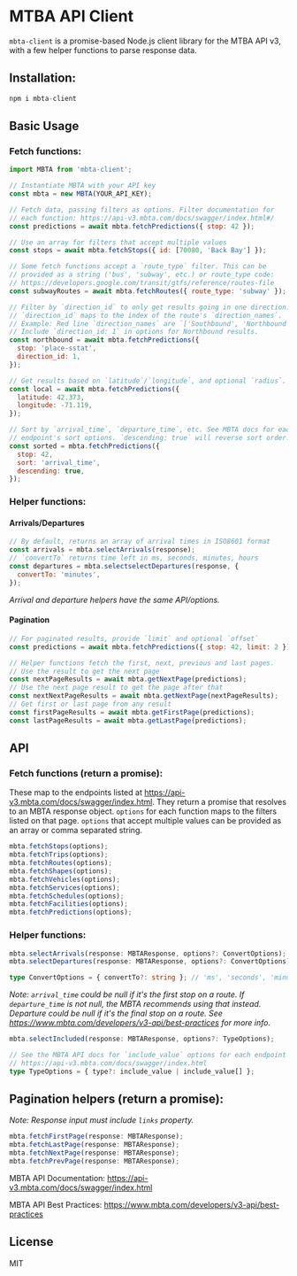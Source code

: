 # MTBA API Client

`mbta-client` is a promise-based Node.js client library for the MTBA API v3, with a few helper functions to parse response data.

## Installation:

```js
npm i mbta-client
```

## Basic Usage

### Fetch functions:

```js
import MBTA from 'mbta-client';

// Instantiate MBTA with your API key
const mbta = new MBTA(YOUR_API_KEY);

// Fetch data, passing filters as options. Filter documentation for
// each function: https://api-v3.mbta.com/docs/swagger/index.html#/
const predictions = await mbta.fetchPredictions({ stop: 42 });

// Use an array for filters that accept multiple values
const stops = await mbta.fetchStops({ id: [70080, 'Back Bay'] });

// Some fetch functions accept a `route_type` filter. This can be
// provided as a string ('bus', 'subway', etc.) or route_type code:
// https://developers.google.com/transit/gtfs/reference/routes-file
const subwayRoutes = await mbta.fetchRoutes({ route_type: 'subway' });

// Filter by `direction_id` to only get results going in one direction.
// `direction_id` maps to the index of the route's `direction_names`.
// Example: Red line `direction_names` are `['Southbound', 'Northbound']`.
// Include `direction_id: 1` in options for Northbound results.
const northbound = await mbta.fetchPredictions({
  stop: 'place-sstat',
  direction_id: 1,
});

// Get results based on `latitude`/`longitude`, and optional `radius`.
const local = await mbta.fetchPredictions({
  latitude: 42.373,
  longitude: -71.119,
});

// Sort by `arrival_time`, `departure_time`, etc. See MBTA docs for each
// endpoint's sort options. `descending: true` will reverse sort order.
const sorted = mbta.fetchPredictions({
  stop: 42,
  sort: 'arrival_time',
  descending: true,
});
```

### Helper functions:

#### Arrivals/Departures

```js
// By default, returns an array of arrival times in ISO8601 format
const arrivals = mbta.selectArrivals(response);
// `convertTo` returns time left in ms, seconds, minutes, hours
const departures = mbta.selectselectDepartures(response, {
  convertTo: 'minutes',
});
```

_Arrival and departure helpers have the same API/options._

#### Pagination

```js
// For paginated results, provide `limit` and optional `offset`
const predictions = await mbta.fetchPredictions({ stop: 42, limit: 2 });

// Helper functions fetch the first, next, previous and last pages.
// Use the result to get the next page
const nextPageResults = await mbta.getNextPage(predictions);
// Use the next page result to get the page after that
const nextNextPageResults = await mbta.getNextPage(nextPageResults);
// Get first or last page from any result
const firstPageResults = await mbta.getFirstPage(predictions);
const lastPageResults = await mbta.getLastPage(predictions);
```

## API

### Fetch functions (return a promise):

These map to the endpoints listed at https://api-v3.mbta.com/docs/swagger/index.html. They return a promise that resolves to an MBTA response object. `options` for each function maps to the filters listed on that page. `options` that accept multiple values can be provided as an array or comma separated string.

```js
mbta.fetchStops(options);
mbta.fetchTrips(options);
mbta.fetchRoutes(options);
mbta.fetchShapes(options);
mbta.fetchVehicles(options);
mbta.fetchServices(options);
mbta.fetchSchedules(options);
mbta.fetchFacilities(options);
mbta.fetchPredictions(options);
```

### Helper functions:

```ts
mbta.selectArrivals(response: MBTAResponse, options?: ConvertOptions);
mbta.selectDepartures(response: MBTAResponse, options?: ConvertOptions);

type ConvertOptions = { convertTo?: string }; // 'ms', 'seconds', 'minutes', 'hours'
```

_Note: `arrival_time` could be null if it's the first stop on a route. If `departure_time` is not null, the MBTA recommends using that instead. Departure could be null if it's the final stop on a route. See https://www.mbta.com/developers/v3-api/best-practices for more info._

```ts
mbta.selectIncluded(response: MBTAResponse, options?: TypeOptions);

// See the MBTA API docs for `include_value` options for each endpoint
// https://api-v3.mbta.com/docs/swagger/index.html
type TypeOptions = { type?: include_value | include_value[] };
```

## Pagination helpers (return a promise):

_Note: Response input must include `links` property._

```ts
mbta.fetchFirstPage(response: MBTAResponse);
mbta.fetchLastPage(response: MBTAResponse);
mbta.fetchNextPage(response: MBTAResponse);
mbta.fetchPrevPage(response: MBTAResponse);
```

MBTA API Documentation: https://api-v3.mbta.com/docs/swagger/index.html

MBTA API Best Practices: https://www.mbta.com/developers/v3-api/best-practices

## License

MIT
